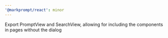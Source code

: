 ```yaml
---
'@markprompt/react': minor
---
```


Export PromptView and SearchView, allowing for including the components in pages without the dialog
